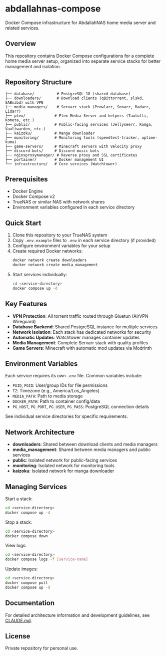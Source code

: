 # abdallahnas-compose

Docker Compose infrastructure for AbdallahNAS home media server and related services.

## Overview

This repository contains Docker Compose configurations for a complete home media server setup, organized into separate service stacks for better management and isolation.

## Repository Structure

```
├── database/          # PostgreSQL 18 (shared database)
├── downloaders/       # Download clients (qBittorrent, slskd, SABnzbd) with VPN
├── media_managers/    # Servarr stack (Prowlarr, Sonarr, Radarr, Lidarr)
├── plex/             # Plex Media Server and helpers (Tautulli, Kometa, etc.)
├── public/           # Public-facing services (Jellyseerr, Komga, Vaultwarden, etc.)
├── kaizoku/          # Manga downloader
├── monitoring/       # Monitoring tools (speedtest-tracker, uptime-kuma)
├── game-servers/     # Minecraft servers with Velocity proxy
├── discord-bots/     # Discord music bots
├── nginxproxymanager/ # Reverse proxy and SSL certificates
├── portainer/        # Docker management UI
└── infrastructure/   # Core services (Watchtower)
```

## Prerequisites

- Docker Engine
- Docker Compose v2
- TrueNAS or similar NAS with network shares
- Environment variables configured in each service directory

## Quick Start

1. Clone this repository to your TrueNAS system
2. Copy `.env.example` files to `.env` in each service directory (if provided)
3. Configure environment variables for your setup
4. Create required Docker networks:
   ```bash
   docker network create downloaders
   docker network create media_management
   ```
5. Start services individually:
   ```bash
   cd <service-directory>
   docker compose up -d
   ```

## Key Features

- **VPN Protection**: All torrent traffic routed through Gluetun (AirVPN Wireguard)
- **Database Backend**: Shared PostgreSQL instance for multiple services
- **Network Isolation**: Each stack has dedicated networks for security
- **Automatic Updates**: Watchtower manages container updates
- **Media Management**: Complete Servarr stack with quality profiles
- **Game Servers**: Minecraft with automatic mod updates via Modrinth

## Environment Variables

Each service requires its own `.env` file. Common variables include:

- `PUID`, `PGID`: User/group IDs for file permissions
- `TZ`: Timezone (e.g., America/Los_Angeles)
- `MEDIA_PATH`: Path to media storage
- `DOCKER_PATH`: Path to container config/data
- `PG_HOST`, `PG_PORT`, `PG_USER`, `PG_PASS`: PostgreSQL connection details

See individual service directories for specific requirements.

## Network Architecture

- **downloaders**: Shared between download clients and media managers
- **media_management**: Shared between media managers and public services
- **public**: Isolated network for public-facing services
- **monitoring**: Isolated network for monitoring tools
- **kaizoku**: Isolated network for manga downloader

## Managing Services

Start a stack:
```bash
cd <service-directory>
docker compose up -d
```

Stop a stack:
```bash
cd <service-directory>
docker compose down
```

View logs:
```bash
cd <service-directory>
docker compose logs -f [service-name]
```

Update images:
```bash
cd <service-directory>
docker compose pull
docker compose up -d
```

## Documentation

For detailed architecture information and development guidelines, see [CLAUDE.md](CLAUDE.md).

## License

Private repository for personal use.
